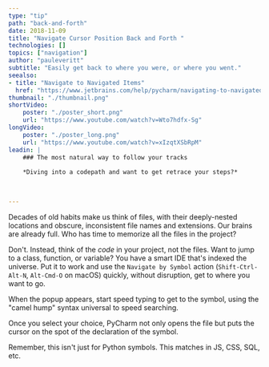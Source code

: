 ```yaml
---
type: "tip"
path: "back-and-forth"
date: 2018-11-09
title: "Navigate Cursor Position Back and Forth "
technologies: []
topics: ["navigation"]
author: "pauleveritt"
subtitle: "Easily get back to where you were, or where you went."
seealso:
- title: "Navigate to Navigated Items"
  href: "https://www.jetbrains.com/help/pycharm/navigating-to-navigated-items.html"  
thumbnail: "./thumbnail.png"
shortVideo:
    poster: "./poster_short.png"
    url: "https://www.youtube.com/watch?v=Wto7hdfx-Sg"
longVideo:
    poster: "./poster_long.png"
    url: "https://www.youtube.com/watch?v=xIzqtXSbRpM"
leadin: |
    ### The most natural way to follow your tracks
    
    *Diving into a codepath and want to get retrace your steps?*

        
    
---
```


Decades of old habits make us think of files, with their deeply-nested 
locations and obscure, inconsistent file names and extensions. Our brains 
are already full. Who has time to memorize all the files in the project?

Don't. Instead, think of the *code* in your project, not the files. 
Want to jump to a class, function, or variable? You have a smart IDE 
that's indexed the universe. Put it to work and use the 
``Navigate by Symbol`` action (``Shift-Ctrl-Alt-N``, ``Alt-Cmd-O`` on 
macOS) quickly, without disruption, get to where you want to go.

When the popup appears, start speed typing to get to the symbol, using 
the "camel hump" syntax universal to speed searching.

Once you select your choice, PyCharm not only opens the file but 
puts the cursor on the spot of the declaration of the symbol.

Remember, this isn't just for Python symbols. This matches in JS, CSS, 
SQL, etc.
